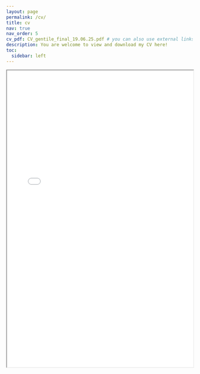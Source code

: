 ```yaml
---
layout: page
permalink: /cv/
title: cv
nav: true
nav_order: 5
cv_pdf: CV_gentile_final_19.06.25.pdf # you can also use external links here
description: You are welcome to view and download my CV here!
toc:
  sidebar: left
---
```


<iframe src="/assets/pdf/CV_gentile_final_19.06.25.pdf" width="100%" height="800px">
    This browser does not support PDFs. Please download the PDF to view it: 
    <a href="/assets/pdf/CV_gentile_final_19.06.25.pdf">Download PDF</a>.
</iframe>

